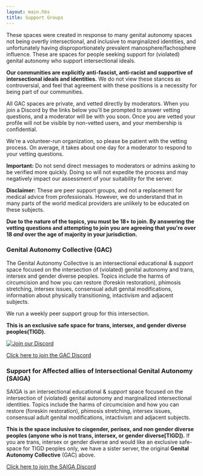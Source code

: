 ```yaml
---
layout: main.hbs
title: Support Groups
---
```


These spaces were created in response to many genital autonomy spaces
not being overtly intersectional, and inclusive to marginalized
identities, and unfortunately having disproportionately prevalent
manosphere/fachosphere influence. These are spaces for people seeking
support for (violated) genital autonomy who support intersectional
ideals.

**Our communities are explicitly anti-fascist, anti-racist and
supportive of intersectional ideals and identities.** We do not view
these stances as controversial, and feel that agreement with these
positions is a necessity for being part of our communities.

All GAC spaces are private, and vetted directly by moderators.  When you join a Discord by the links below you'll be prompted to answer vetting questions, and a moderator will be with you soon.  Once you are vetted your profile will not be visible by non-vetted users, and your membership is confidential. 

We're a volunteer-run organization, so please be patient with the vetting process. On average, it takes about one day for a moderator to respond to your vetting questions.

**Important:** Do not send direct messages to moderators or admins asking to be verified more quickly. Doing so will not expedite the process and may negatively impact our assessment of your suitability for the server.

**Disclaimer:** These are peer support groups, and not a replacement
for medical advice from professionals. However, we do understand that
in many parts of the world medical providers are unlikely to be
educated on these subjects.

**Due to the nature of the topics, you must be 18+ to join.  By answering the vetting questions and attempting to join you are agreeing that you're over 18 *and* over the age of majority in your jurisdiction.** 


### Genital Autonomy Collective (GAC)

The Genital Autonomy Collective is an intersectional educational &
*support* space focused on the intersection of (violated) genital
autonomy and trans, intersex and gender diverse peoples. Topics
include the harms of circumcision and how you can restore (foreskin
restoration), phimosis stretching, intersex issues, consensual adult
genital modifications, information about physically transitioning,
intactivism and adjacent subjects.

We run a weekly peer support group for this intersection.

**This is an exclusive safe space for trans, intersex, and gender diverse peoples(TIGD).**



<a class="link hover-mid-gray mh2 pv1" href=""><img class="sidebutton" src="/img/discord2.gif" title="Join
our Discord" alt="Join our Discord"></a>

<a class="link hover-mid-gray mh2 pv1" href="https://disboard.org/server/990715403623858176">Click here to join the GAC Discord</a>

### Support for Affected allies of Intersectional Genital Autonomy (SAIGA)

SAIGA is an intersectional educational & *support* space focused on the intersection of (violated) genital autonomy and marginalized intersectional identities. Topics include the harms of circumcision and how you can restore (foreskin restoration), phimosis stretching, intersex issues, consensual adult genital modifications, intactivism and adjacent subjects.   

**This is the space inclusive to cisgender, perisex, and non gender diverse peoples (anyone who is not trans, intersex, or gender diverse[TIGD]).**  If you are trans, intersex or gender diverse and would like an exclusive safe-space for TIGD peoples only, we have a sister server, the original **Genital Autonomy Collective** (GAC) above.    

<a class="link hover-mid-gray mh2 pv1" href="https://disboard.org/server/1222756727959715962">Click here to join the SAIGA Discord</a>